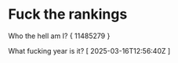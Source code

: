 # Fuck the rankings

Who the hell am I?
{ 11485279 }

What fucking year is it?
[ 2025-03-16T12:56:40Z ]
